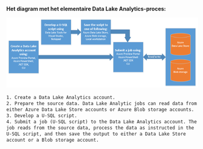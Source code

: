 **Het diagram met het elementaire Data Lake Analytics-proces:**
    
![Processtroomdiagram voor Azure Data Lake Analytics](./media/data-lake-analytics-basic-process-include/data-lake-analytics-process.png)
    
    1. Create a Data Lake Analytics account.
    2. Prepare the source data. Data Lake Analytic jobs can read data from either Azure Data Lake Store accounts or Azure Blob storage accounts.   
    3. Develop a U-SQL script.
    4. Submit a job (U-SQL script) to the Data Lake Analytics account. The job reads from the source data, process the data as instructed in the U-SQL script, and then save the output to either a Data Lake Store account or a Blob storage account.


<!--HONumber=Aug16_HO4-->


